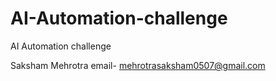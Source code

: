 # AI-Automation-challenge
AI Automation challenge

Saksham Mehrotra
email- mehrotrasaksham0507@gmail.com
